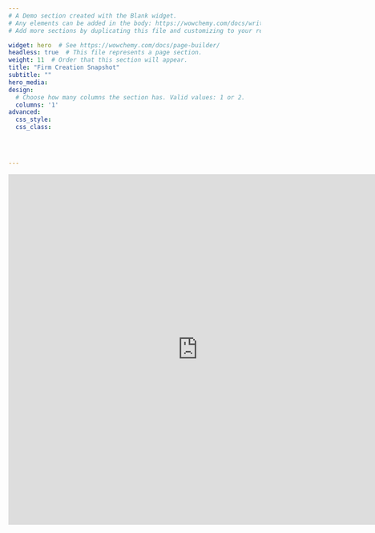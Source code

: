 ```yaml
---
# A Demo section created with the Blank widget.
# Any elements can be added in the body: https://wowchemy.com/docs/writing-markdown-latex/
# Add more sections by duplicating this file and customizing to your requirements.

widget: hero  # See https://wowchemy.com/docs/page-builder/
headless: true  # This file represents a page section.
weight: 11  # Order that this section will appear.
title: "Firm Creation Snapshot"
subtitle: ""
hero_media: 
design:
  # Choose how many columns the section has. Valid values: 1 or 2.
  columns: '1'
advanced:
  css_style:
  css_class:



 
---
```

<p align="center">
<iframe src="https://tekja.io/KENT_UNI/v1_20210915/" title="7-day RA"
frameborder="0" style="overflow:hidden;height:700px;width:150%" height="700px" width="150%"></iframe>
</p>
